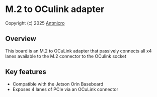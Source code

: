# M.2 to OCulink adapter

Copyright (c) 2025 [Antmicro](https://www.antmicro.com)

## Overview

This board is an M.2 to OCuLink adapter that passively connects all x4 lanes available to the M.2 connector to the OCulink socket

## Key features

- Compatible with the Jetson Orin Baseboard
- Exposes 4 lanes of PCIe via an OCuLink connector
